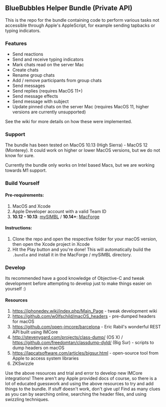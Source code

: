 ## BlueBubbles Helper Bundle (Private API)

This is the repo for the bundle containing code to perform various tasks not accessible through Apple's AppleScript, for example sending tapbacks or typing indicators.

### Features

- Send reactions
- Send and receive typing indicators
- Mark chats read on the server Mac
- Create chats
- Rename group chats
- Add / remove participants from group chats
- Send messages
- Send replies (requires MacOS 11+)
- Send message effects
- Send message with subject
- Update pinned chats on the server Mac (requires MacOS 11, higher versions are currently unsupported)

See the wiki for more details on how these were implemented.

### Support

The bundle has been tested on MacOS 10.13 (High Sierra) - MacOS 12 (Monterey). It could work on higher or lower MacOS versions, but we do not know for sure.

Currently the bundle only works on Intel based Macs, but we are working towards M1 support.

### Build Yourself

#### Pre-requirements:

1. MacOS and Xcode
2. Apple Developer account with a valid Team ID
3. **10.12 - 10.13**: [mySIMBL](https://github.com/w0lfschild/mySIMBL/releases) / **10.14+**: [MacForge](https://www.macenhance.com/macforge)

#### Instructions:

1. Clone the repo and open the respective folder for your macOS version, then open the Xcode project in Xcode
2. Hit the Play button and you're done! This will automatically build the `.bundle` and install it in the MacForge / mySIMBL directory.

### Develop

Its recommended have a good knowledge of Objective-C and tweak development before attempting to develop just to make things easier on yourself :)

#### Resources

1. https://iphonedev.wiki/index.php/Main_Page - tweak development wiki
2. https://github.com/w0lfschild/macOS_headers - pre-dumped headers for macOS
3. https://github.com/open-imcore/barcelona - Eric Rabil's wonderful REST API built using IMCore
4. http://stevenygard.com/projects/class-dump/ (OS X) / https://github.com/freedomtan/classdump-dyld/ (Big Sur) - scripts to dump headers on macOS
5. https://lapcatsoftware.com/articles/bigsur.html - open-source tool from Apple to access system libraries
6. ZKSwizzle

Use the above resources and trial and error to develop new IMCore integrations! There aren't any Apple provided docs of course, so there is a lot of educated guesswork and using the above resources to try and add things to the bundle. If stuff doesn't work, don't give up! Find as many clues as you can by searching online, searching the header files, and using swizzling techniques.
